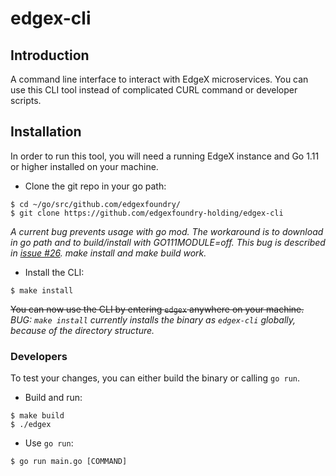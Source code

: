 # edgex-cli

## Introduction

A command line interface to interact with EdgeX microservices. You can use this CLI tool instead of complicated CURL command or developer scripts.

## Installation

In order to run this tool, you will need a running EdgeX instance and Go 1.11 or higher installed on your machine.

* Clone the git repo in your go path:

```
$ cd ~/go/src/github.com/edgexfoundry/
$ git clone https://github.com/edgexfoundry-holding/edgex-cli
```

*A current bug prevents usage with go mod. The workaround is to download in go path and to build/install with GO111MODULE=off. This bug is described in [issue #26](https://github.com/edgexfoundry-holding/edgex-cli/issues/26). make install and make build work.*

* Install the CLI:

```
$ make install
```

~~You can now use the CLI by entering `edgex` anywhere on your machine.~~ *BUG: `make install` currently installs the binary as `edgex-cli` globally, because of the directory structure.*

### Developers

To test your changes, you can either build the binary or calling `go run`.

* Build and run:

```
$ make build
$ ./edgex
```

* Use `go run`:

```
$ go run main.go [COMMAND]
```
